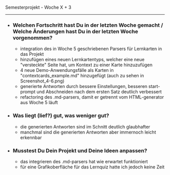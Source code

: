 Semesterprojekt - Woche X + 3
***

- ### Welchen Fortschritt hast Du in der letzten Woche gemacht / Welche Änderungen hast Du in der letzten Woche vorgenommen?

    - integration des in Woche 5 geschriebenen Parsers für Lernkarten in das Projekt
    - hinzufügen eines neuen Lernkartentyps, welcher eine neue "versteckte" Seite hat, um Kontext zu einer Karte hinzuzufügen
    - 4 neue Demo-Anwendungsfälle als Karten in "contextcards_example.md" hinzugefügt (auch zu sehen in Screenshot_4-6.png)
    - generierte Antworten durch bessere Einstellungen, besseren start-prompt und Abschneiden nach dem ersten Satz deutlich verbessert
    - refactoring des .md-parsers, damit er getrennt vom HTML-generator aus Woche 5 läuft

- ### Was liegt (lief?) gut, was weniger gut?

  - die generierten Antworten sind im Schnitt deutlich glaubhafter
  - manchmal sind die generierten Antworten aber immernoch leicht erkennbar

- ### Musstest Du Dein Projekt und Deine Ideen anpassen?

  - das integrieren des .md-parsers hat wie erwartet funktioniert
  - für eine Grafikoberfläche für das Lernquiz hatte ich jedoch keine Zeit